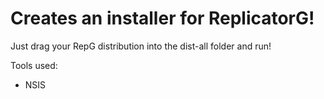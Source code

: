 Creates an installer for ReplicatorG!
=====================================

Just drag your RepG distribution into the dist-all folder and run!

Tools used:

* NSIS